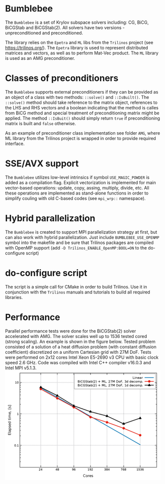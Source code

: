 # Bumblebee
The `Bumblebee` is a set of Krylov subspace solvers including: CG, BiCG, BiCGStab and BiCGStab(2). 
All solvers have two versions - unpreconditioned and preconditioned.

The library relies on the `Epetra` and `ML` libs from the `Trilinos` project (see https://trilinos.org/). 
The `Epetra` library is used to represent distributed matrices and vectors, as well as to 
perform Mat-Vec product. The `ML` library is used as an AMG preconditioner.

# Classes of preconditioners
The `Bumblebee` supports external preconditioners if they can be provided as an object of
a class with two methods: `::solve()` and `::IsBuilt()`. The `::solve()` method should take
reference to the matrix object, references to the LHS and RHS vectors and a boolean indicating
that the method is calles from BiCG method and special treatment of preconditioning matrix
might be applied. The method `::IsBuit()` should simply return `true` if preconditioning matrix
is built and `false` otherwise.

As an example of preconditioner class implementation see folder `AMG`, where ML library from 
the Trilinos project is wrapped in order to provide required interface.

# SSE/AVX support
The `Bumblebee` utilizes low-level intrinsics if symbol `USE_MAGIC_POWDER` is added as a 
compilation flag. Explicit vectorization is implemented for main vector-based operations:
update, copy, assing, multiply, divide, etc. All these operations are implemented as stand-alone 
functions in order to simplify couling with old C-based codes (see `mpi_wrp::` namespace).

# Hybrid parallelization
The `Bumblebee` is created to support MPI parallelization strategy at first, but can also work
with hybrid parallelization. Just include `BUMBLEBEE_USE_OPENMP` symbol into the makefile and
be sure that Trilinos packages are compiled with OpenMP support (add `-D Trilinos_ENABLE_OpenMP:BOOL=ON`
to the do-configure script)

# do-configure script
The script is a simple call for CMake in order to build Trilinos. Use it in conjunction with the 
`Trilinos` manuals and tutorials to build all required libraries.

# Performance
Parallel performance tests were done for the BiCGStab(2) solver accelerated with AMG. The solver scales
well up to 1536 tested cored (strong scaling). An example is shown in the figure below. Tested problem
consisted of a solution of a heat diffusion problem (with constant diffusion coefficient) discretized on 
a uniform Cartesian grid with 27M DoF. Tests were performed on 2x12 cores Intel Xeon E5-2690 v3 CPU with
basic clock speed 2.6 GHz. Code was compiled with Intel C++ compiler v16.0.3 and Intel MPI v5.1.3.
![alt text](https://github.com/maxim-masterov/Bumblebee/blob/master/pics/bicgstab2.png "Bumblebee parallel performance")
